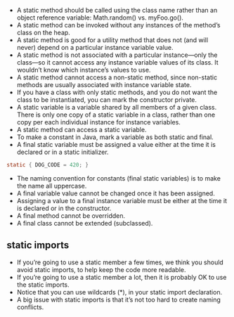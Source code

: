 - A static method should be called using the class name rather than an object reference variable: Math.random() vs. myFoo.go().
- A static method can be invoked without any instances of the method’s class on the heap.
- A static method is good for a utility method that does not (and will never) depend on a particular instance variable value.
- A static method is not associated with a particular instance—only the class—so it cannot access any instance variable values of its class. It wouldn’t know which instance’s values to use.
- A static method cannot access a non-static method, since non-static methods are usually associated with instance variable state.
- If you have a class with only static methods, and you do not want the class to be instantiated, you can mark the constructor private.
- A static variable is a variable shared by all members of a given class. There is only one copy of a static variable in a class, rather than one copy per each individual instance for instance variables.
- A static method can access a static variable.
- To make a constant in Java, mark a variable as both static and final.
- A final static variable must be assigned a value either at the time it is declared or in a static initializer. 
``` java
static { DOG_CODE = 420; }
```
- The naming convention for constants (final static variables) is to make the name all uppercase.
- A final variable value cannot be changed once it has been assigned.
- Assigning a value to a final instance variable must be either at the time it is declared or in the constructor.
- A final method cannot be overridden.
- A final class cannot be extended (subclassed).

## static imports 

- If you’re going to use a static member a few times, we think you should avoid static imports, to help keep the code more readable.
- If you’re going to use a static member a lot, then it is probably OK to use the static imports.
- Notice that you can use wildcards (*), in your static import declaration.
- A big issue with static imports is that it’s not too hard to create naming conflicts.
